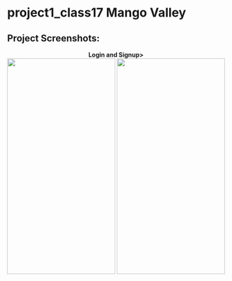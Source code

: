 # project1_class17 Mango Valley
<h2>Project Screenshots:</h2>
<p align="center">
  <b>Login and Signup>
  <br>
  <img src="https://i.postimg.cc/D0XQ5dyy/Screenshot-20231129-172353.jpg" width="250" height = "500" >
  <img src="https://i.postimg.cc/L4YVHRBK/Screenshot-20231129-172357.jpg" width="250" height = "500" >

 
</p>

